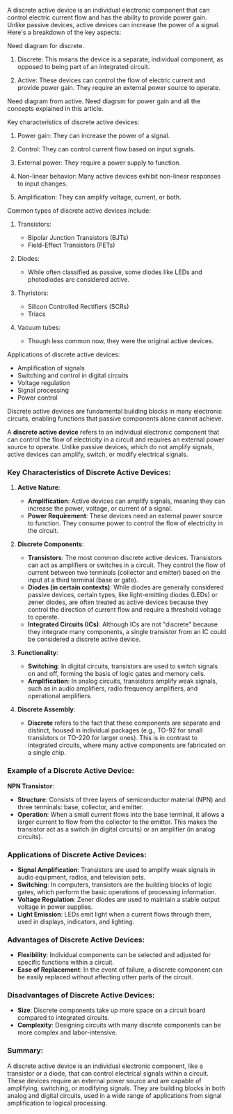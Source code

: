 A discrete active device is an individual electronic component that can control electric current flow and has the ability to provide power gain. Unlike passive devices, active devices can increase the power of a signal. Here's a breakdown of the key aspects:

Need diagram for discrete.

1. Discrete:
   This means the device is a separate, individual component, as opposed to being part of an integrated circuit.

2. Active:
   These devices can control the flow of electric current and provide power gain. They  require an external power source to operate.

Need diagram from active.
Need diagrsm for power gain and all the concepts explained in this article.

Key characteristics of discrete active devices:

1. Power gain: They can increase the power of a signal.

2. Control: They can control current flow based on input signals.

3. External power: They require a power supply to function.

4. Non-linear behavior: Many active devices exhibit non-linear responses to input changes.

5. Amplification: They can amplify voltage, current, or both.

Common types of discrete active devices include:

1. Transistors:
   - Bipolar Junction Transistors (BJTs)
   - Field-Effect Transistors (FETs)

2. Diodes:
   - While often classified as passive, some diodes like LEDs and photodiodes are considered active.

3. Thyristors:
   - Silicon Controlled Rectifiers (SCRs)
   - Triacs

4. Vacuum tubes:
   - Though less common now, they were the original active devices.

Applications of discrete active devices:

- Amplification of signals
- Switching and control in digital circuits
- Voltage regulation
- Signal processing
- Power control

Discrete active devices are fundamental building blocks in many electronic circuits, enabling functions that passive components alone cannot achieve.

A **discrete active device** refers to an individual electronic component that can control the flow of electricity in a circuit and requires an external power source to operate. Unlike passive devices, which do not amplify signals, active devices can amplify, switch, or modify electrical signals.

### Key Characteristics of Discrete Active Devices:

1. **Active Nature**:
   - **Amplification**: Active devices can amplify signals, meaning they can increase the power, voltage, or current of a signal.
   - **Power Requirement**: These devices need an external power source to function. They consume power to control the flow of electricity in the circuit.

2. **Discrete Components**:
   - **Transistors**: The most common discrete active devices. Transistors can act as amplifiers or switches in a circuit. They control the flow of current between two terminals (collector and emitter) based on the input at a third terminal (base or gate).
   - **Diodes (in certain contexts)**: While diodes are generally considered passive devices, certain types, like light-emitting diodes (LEDs) or zener diodes, are often treated as active devices because they control the direction of current flow and require a threshold voltage to operate.
   - **Integrated Circuits (ICs)**: Although ICs are not  "discrete" because they integrate many components, a single transistor from an IC could be considered a discrete active device.

3. **Functionality**:
   - **Switching**: In digital circuits, transistors are used to switch signals on and off, forming the basis of logic gates and memory cells.
   - **Amplification**: In analog circuits, transistors amplify weak signals, such as in audio amplifiers, radio frequency amplifiers, and operational amplifiers.

4. **Discrete Assembly**:
   - **Discrete** refers to the fact that these components are separate and distinct,  housed in individual packages (e.g., TO-92 for small transistors or TO-220 for larger ones). This is in contrast to integrated circuits, where many active components are fabricated on a single chip.

### Example of a Discrete Active Device:

**NPN Transistor**:
- **Structure**: Consists of three layers of semiconductor material (NPN) and three terminals: base, collector, and emitter.
- **Operation**: When a small current flows into the base terminal, it allows a larger current to flow from the collector to the emitter. This makes the transistor act as a switch (in digital circuits) or an amplifier (in analog circuits).

### Applications of Discrete Active Devices:
- **Signal Amplification**: Transistors are used to amplify weak signals in audio equipment, radios, and television sets.
- **Switching**: In computers, transistors are the building blocks of logic gates, which perform the basic operations of processing information.
- **Voltage Regulation**: Zener diodes are used to maintain a stable output voltage in power supplies.
- **Light Emission**: LEDs emit light when a current flows through them, used in displays, indicators, and lighting.

### Advantages of Discrete Active Devices:
- **Flexibility**: Individual components can be selected and adjusted for specific functions within a circuit.
- **Ease of Replacement**: In the event of failure, a discrete component can be easily replaced without affecting other parts of the circuit.

### Disadvantages of Discrete Active Devices:
- **Size**: Discrete components take up more space on a circuit board compared to integrated circuits.
- **Complexity**: Designing circuits with many discrete components can be more complex and labor-intensive.

### Summary:
A discrete active device is an individual electronic component, like a transistor or a diode, that can control electrical signals within a circuit. These devices require an external power source and are capable of amplifying, switching, or modifying signals. They are building blocks in both analog and digital circuits, used in a wide range of applications from signal amplification to logical processing.

